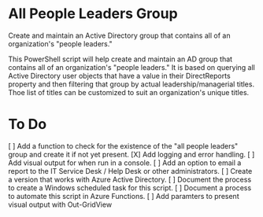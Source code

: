 # All People Leaders Group
Create and maintain an Active Directory group that contains all of an organization's "people leaders."

This PowerShell script will help create and maintain an AD group that contains all of an organization's "people leaders." It is based on querying all Active Directory user objects that have a value in their DirectReports property and then filtering that group by actual leadership/managerial titles. Thoe list of titles can be customized to suit an organization's unique titles.

# To Do
[ ] Add a function to check for the existence of the "all people leaders" group and create it if not yet present.
[X] Add logging and error handling.
[ ] Add visual output for when run in a console.
[ ] Add an option to email a report to the IT Service Desk / Help Desk or other administrators.
[ ] Create a version that works with Azure Active Directory.
[ ] Document the process to create a Windows scheduled task for this script.
[ ] Document a process to automate this script in Azure Functions.
[ ] Add paramters to present visual output with Out-GridView
